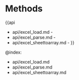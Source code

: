 Methods
=======

{{api
- api/excel_load.md - 
- api/excel_parse.md - 
- api/excel_sheettoarray.md - 
}}

@index:
- api/excel_load.md
- api/excel_parse.md
- api/excel_sheettoarray.md


